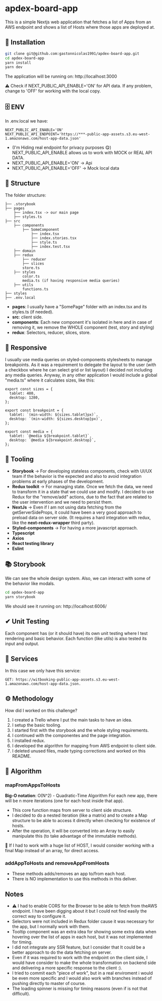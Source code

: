 # apdex-board-app

This is a simple Nextjs web application that fetches a list of Apps from an AWS endpoint and shows a list of Hosts where those apps are deployed at.

## 💾 Installation

```bash
git clone git@github.com:gastonnicolas1991/apdex-board-app.git
cd apdex-board-app
yarn install
yarn dev
```
The application will be running on: http://localhost:3000

⚠ Check if  NEXT_PUBLIC_API_ENABLE='ON' for API data. If any problem, change to 'OFF' for working with the local copy.

## 🗄 ENV

In .env.local we have:

```
NEXT_PUBLIC_API_ENABLE='ON'
NEXT_PUBLIC_API_ENDPOINT='https://***-public-app-assets.s3.eu-west-1.amazonaws.com/host-app-data.json'
```
- (I'm Hiding real endpoint for privacy purposes 😋)
NEXT_PUBLIC_API_ENABLE allows us to work with MOCK or REAL API DATA. 
- NEXT_PUBLIC_API_ENABLE='ON' -> Api
- NEXT_PUBLIC_API_ENABLE='OFF' -> Mock local data

##  💪 Structure

The folder structure:

```
├── .storybook
├── pages
    ├── index.tsx -> our main page
    ├── styles.ts
├── src
    ├── components
        ├── SomeComponent
            ├── index.tsx
            ├── index.stories.tsx
            ├── style.ts
            ├── index.test.tsx
    ├── domain 
    ├── redux
        ├── reducer
        ├── slices
        store.ts
    ├── styles
        color.ts
        media.ts (if having responsive media queries)
    ├── utils
        functions.ts
├── styles
├── .env.local

```
- **pages**: I usually have a "SomePage" folder with an index.tsx and its styles.ts (if needed).
- **src**: client side.
- **components**: Each new component it's isolated in here and in case of removing it, we remove the WHOLE component (test, story and styling)
- **redux**: Selectors, reducer, slices, store.


## 🎨 Responsive

I usually use media queries on styled-components stylesheets to manage breakpoints. As it was a requirement to delegate the layout to the user (with a checkbox where he can select grid or list layout) I decided not including any media queries.
Anyway, in any other application I would include a global "media.ts" where it calculates sizes, like this:

```
export const sizes = {
  tablet: 480,
  desktop: 1280,
};

export const breakpoint = {
  tablet: `(min-width: ${sizes.tablet}px)`,
  desktop: `(min-width: ${sizes.desktop}px)`,
};

export const media = {
  tablet: `@media ${breakpoint.tablet}`,
  desktop: `@media ${breakpoint.desktop}`,
};
```

## 🔧 Tooling

- **Storybook** -> For developing stateless components, check with UI/UX team if the behavior is the expected and also to avoid integration problems at early phases of the development.
- **Redux toolkit** -> For managing state. Once we fetch the data, we need to transform it in a state that we could use and modify. I decided to use Redux for the "remove/add" actions, due to the fact that are related to the user intervention and we need to persist them.
- **NextJs** -> Even if I am not using data fetching from the getServerSideProps, it could have been a very good approach to preload data on server side. (It requires a hard integration with redux, like the **next-redux-wrapper** third party).
- **Styled-components** -> For having a more javascript approach.
- **Typescript**
- **Axios**
- **React testing library**
- **Eslint**


## 📚 Storybook

We can see the whole design system. Also, we can interact with some of the behavior like modals.

```bash
cd apdex-board-app
yarn storybook
```
We should see it running on: http://localhost:6006/

## ✔ Unit Testing

Each component has (or it should have) its own unit testing where I test rendering and basic behavior.
Each function (like utils) is also tested its input and output.

## 🔌 Services 

In this case we only have this service:
```
GET: https://witbooking-public-app-assets.s3.eu-west-1.amazonaws.com/host-app-data.json.
```

## ⚙ Methodology

How did I worked on this challenge?

1) I created a Trello where I put the main tasks to have an idea.
2) I setup the basic tooling.
3) I started first with the storybook and the whole styling requirements.
4) I continued with the componentes and the page integration.
5) I installed redux.
6) I developed the algorithm for mapping from AWS endpoint to client side.
7) I deleted unused files, made typing corrections and worked on this README.

## 🤖	Algorithm

### mapFromAppsToHosts


**Big-O notation**: O(N^2) - Quadratic-Time Algorithm
 For each new app, there will be n more iterations (one for each host inside that app).



- This core function maps from server to client side structure.
- I decided to do a nested iteration (like a matrix) and to create a Map structure to be able to access it directly when checking for existence of hosts.
- After the operation, it will be converted into an Array to easily manipulate this (to take advantage of the immutable methods).


🚨 If I had to work with a huge list of HOST, I would consider working with a final Map instead of an array, for direct access.

### addAppToHosts and removeAppFromHosts

- These methods adds/removes an app to/from each host.
- There is NO implementation to use this methods in this deliver. 


## Notes 

- ⚠️ I had to enable CORS for the Browser to be able to fetch from theAWS endpoint. I have been digging about it but I could not find easily the correct way to configure it.
- Selectors were not included in Redux folder cause it was necessary for the app, but I normally work with them.
- Tooltip component was an extra idea for showing some extra data when hovering over the list of apps in each host, but it was not implemented for timing.
- I did not integrate any SSR feature, but I consider that It could be a better approach to do the data fetching on server.
- Even if it was required to work with the endpoint on the client side, I would have consider to make the whole transformation on backend side and delivering a more specific response to the client :).
- I tried to commit each "piece of work", but in a real enviroment i would be even more specific and I would also work with branches instead of pushing directly to master of course.
- The loading spinner is missing for timing reasons (even if is not that difficult).